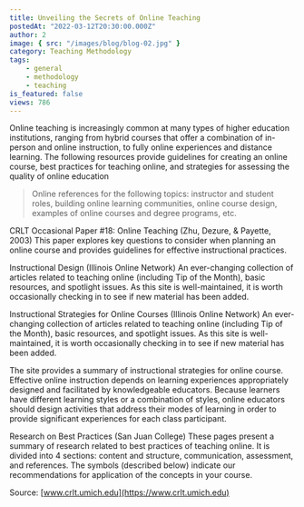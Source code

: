 ```yaml
---
title: Unveiling the Secrets of Online Teaching
postedAt: "2022-03-12T20:30:00.000Z"
author: 2
image: { src: "/images/blog/blog-02.jpg" }
category: Teaching Methodology
tags:
    - general
    - methodology
    - teaching
is_featured: false
views: 786
---
```


Online teaching is increasingly common at many types of higher education institutions, ranging from hybrid courses that offer a combination of in-person and online instruction, to fully online experiences and distance learning. The following resources provide guidelines for creating an online course, best practices for teaching online, and strategies for assessing the quality of online education

> Online references for the following topics: instructor and student roles, building online learning communities, online course design, examples of online courses and degree programs, etc.

CRLT Occasional Paper #18: Online Teaching (Zhu, Dezure, & Payette, 2003)
This paper explores key questions to consider when planning an online course and provides guidelines for effective instructional practices.

Instructional Design (Illinois Online Network)
An ever-changing collection of articles related to teaching online (including Tip of the Month), basic resources, and spotlight issues. As this site is well-maintained, it is worth occasionally checking in to see if new material has been added.

Instructional Strategies for Online Courses (Illinois Online Network)
An ever-changing collection of articles related to teaching online (including Tip of the Month), basic resources, and spotlight issues. As this site is well-maintained, it is worth occasionally checking in to see if new material has been added.

The site provides a summary of instructional strategies for online course. Effective online instruction depends on learning experiences appropriately designed and facilitated by knowledgeable educators. Because learners have different learning styles or a combination of styles, online educators should design activities that address their modes of learning in order to provide significant experiences for each class participant.

Research on Best Practices (San Juan College)
These pages present a summary of research related to best practices of teaching online. It is divided into 4 sections: content and structure, communication, assessment, and references. The symbols (described below) indicate our recommendations for application of the concepts in your course.

Source: [www.crlt.umich.edu](https://www.crlt.umich.edu)
